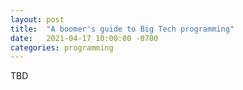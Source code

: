```yaml
---
layout: post
title:  "A boomer's guide to Big Tech programming"
date:   2021-04-17 10:00:00 -0700
categories: programming
---
```


TBD